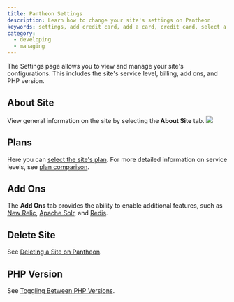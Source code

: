 ```yaml
---
title: Pantheon Settings
description: Learn how to change your site's settings on Pantheon.
keywords: settings, add credit card, add a card, credit card, select a plan, plan, plan levels, php version, how to change php version, toggle php, php
category:
  - developing
  - managing
---
```

The Settings page allows you to view and manage your site's configurations. This includes the site's service level, billing, add ons, and PHP version.

## About Site
View general information on the site by selecting the **About Site** tab.
![](/source/docs/assets/images/interface-site-settings-about.png)
## Plans
Here you can [select the site's plan](/docs/articles/sites/settings/selecting-a-plan). For more detailed information on service levels, see [plan comparison](https://pantheon.io/pricing-comparison).
## Add Ons
The **Add Ons** tab provides the ability to enable additional features, such as [New Relic](/docs/articles/sites/newrelic/), [Apache Solr](/docs/articles/sites/apache-solr/), and [Redis](/docs/articles/sites/redis-as-a-caching-backend/).
## Delete Site
See [Deleting a Site on Pantheon](/docs/articles/sites/deleting-a-site/).
## PHP Version
See [Toggling Between PHP Versions](/docs/articles/sites/settings/toggling-between-php-versions).
